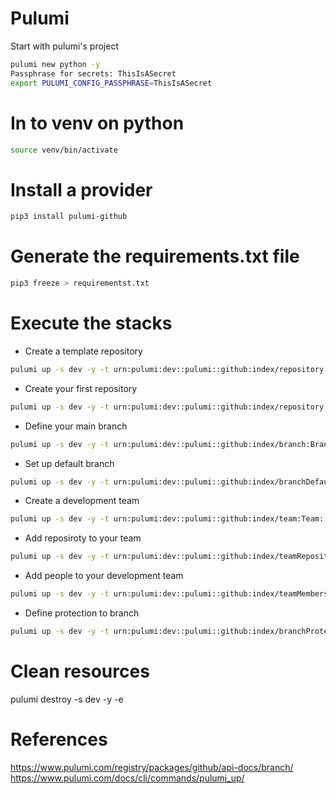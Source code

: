 # Pulumi
Start with pulumi's project
```bash
pulumi new python -y
Passphrase for secrets: ThisIsASecret
export PULUMI_CONFIG_PASSPHRASE=ThisIsASecret
```

# In to venv on python
```bash
source venv/bin/activate 
```

# Install a provider
```bash
pip3 install pulumi-github
```

# Generate the requirements.txt file
```bash
pip3 freeze > requirementst.txt
```

# Execute the stacks

- Create a template repository
```bash
pulumi up -s dev -y -t urn:pulumi:dev::pulumi::github:index/repository:Repository::template_repository
```

- Create your first repository
```bash
pulumi up -s dev -y -t urn:pulumi:dev::pulumi::github:index/repository:Repository::first_org_repository
```

- Define your main branch
```bash
pulumi up -s dev -y -t urn:pulumi:dev::pulumi::github:index/branch:Branch::main_branch
```

- Set up default branch
```bash
pulumi up -s dev -y -t urn:pulumi:dev::pulumi::github:index/branchDefault:BranchDefault::default_branch
```

- Create a development team
```bash
pulumi up -s dev -y -t urn:pulumi:dev::pulumi::github:index/team:Team::org_dev_team
```

- Add reposiroty to your team
```bash
pulumi up -s dev -y -t urn:pulumi:dev::pulumi::github:index/teamRepository:TeamRepository::dev_repository
```

- Add people to your development team
```bash
pulumi up -s dev -y -t urn:pulumi:dev::pulumi::github:index/teamMembers:TeamMembers::add_member_to_team
```

- Define protection to branch
```bash
pulumi up -s dev -y -t urn:pulumi:dev::pulumi::github:index/branchProtectionV3:BranchProtectionV3::branch_protection
```

# Clean resources
pulumi destroy -s dev -y -e 

# References
https://www.pulumi.com/registry/packages/github/api-docs/branch/
https://www.pulumi.com/docs/cli/commands/pulumi_up/

